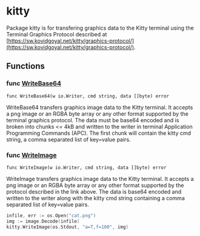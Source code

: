 # kitty

Package kitty is for transfering graphics data to the Kitty terminal
using the Terminal Graphics Protocol described at
[https://sw.kovidgoyal.net/kitty/graphics-protocol/](https://sw.kovidgoyal.net/kitty/graphics-protocol/).

## Functions

### func [WriteBase64](/term.go#L32)

`func WriteBase64(w io.Writer, cmd string, data []byte) error`

WriteBase64 transfers graphics image data to the Kitty terminal.
It accepts a png image or an RGBA byte array or any other format supported
by the terminal graphics protocol. The data must be base64 encoded
and is broken into chunks <= 4kB and written to the writer in terminal
Application Programming Commands (APC). The first chunk will contain the
kitty cmd string, a comma separated list of key=value pairs.

### func [WriteImage](/term.go#L19)

`func WriteImage(w io.Writer, cmd string, data []byte) error`

WriteImage transfers graphics image data to the Kitty terminal.
It accepts a png image or an RGBA byte array or any other format supported
by the protocol described in the link above. The data is base64 encoded and
written to the writer along with the kitty cmd string containing a comma
separated list of key=value pairs.

```go
infile, err := os.Open("cat.png")
img := image.Decode(infile)
kitty.WriteImage(os.Stdout, "a=T,f=100", img)
```
